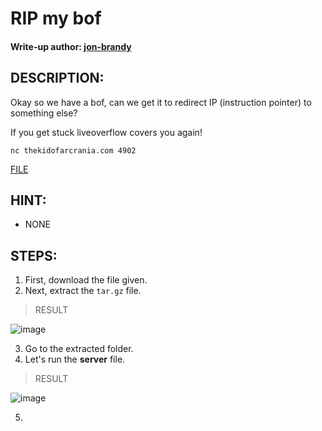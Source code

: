 # RIP my bof
#### Write-up author: [jon-brandy](https://github.com/jon-brandy)
## DESCRIPTION:
Okay so we have a bof, can we get it to redirect IP (instruction pointer) to something else?

If you get stuck liveoverflow covers you again!

`nc thekidofarcrania.com 4902`

[FILE](https://github.com/Bread-Yolk/ctflearnwu/blob/d5bb9a4c2cc44ed64ad2ad4b3c68fa1e986a50b9/Assets/Binex/RIP%20my%20bof/simple-rip.tar.gz)
## HINT:
- NONE
## STEPS:
1. First, download the file given.
2. Next, extract the `tar.gz` file.

> RESULT

![image](https://user-images.githubusercontent.com/70703371/194563091-5297e2f5-e98a-42c4-acee-113568676149.png)


3. Go to the extracted folder.
4. Let's run the **server** file.

> RESULT

![image](https://user-images.githubusercontent.com/70703371/194563320-7a0be066-b7e0-4bb5-87be-74131024d127.png)


5. 
